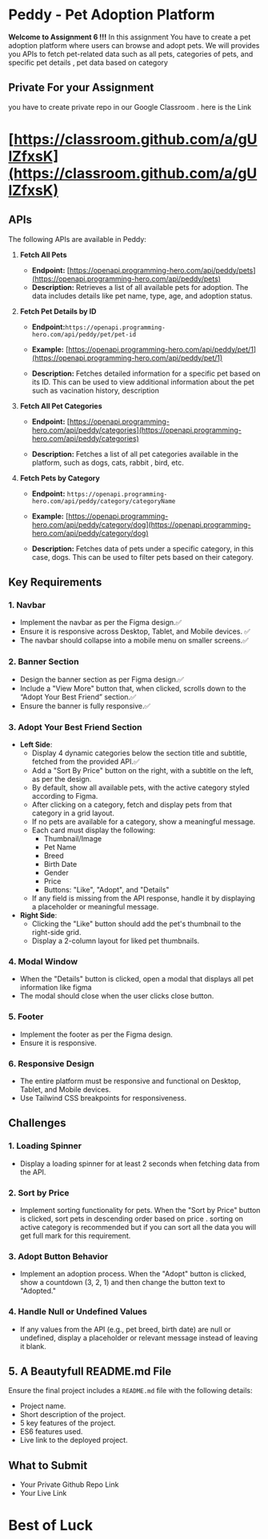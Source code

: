# Peddy - Pet Adoption Platform

**Welcome to Assignment 6 !!!**
In this assignment You have to create a pet adoption platform where users can browse and adopt pets. We will provides you APIs to fetch pet-related data such as all pets, categories of pets, and specific pet details , pet data based on category

## Private For your Assignment

you have to create private repo in our Google Classroom . here is the Link

# [https://classroom.github.com/a/gUlZfxsK](https://classroom.github.com/a/gUlZfxsK)

## APIs

The following APIs are available in Peddy:

1. **Fetch All Pets**

   - **Endpoint:** [https://openapi.programming-hero.com/api/peddy/pets](https://openapi.programming-hero.com/api/peddy/pets)
   - **Description:** Retrieves a list of all available pets for adoption. The data includes details like pet name, type, age, and adoption status.

2. **Fetch Pet Details by ID**

   - **Endpoint:**`https://openapi.programming-hero.com/api/peddy/pet/pet-id`

   - **Example:** [https://openapi.programming-hero.com/api/peddy/pet/1](https://openapi.programming-hero.com/api/peddy/pet/1)
   - **Description:** Fetches detailed information for a specific pet based on its ID. This can be used to view additional information about the pet such as vacination history, description

3. **Fetch All Pet Categories**

   - **Endpoint:** [https://openapi.programming-hero.com/api/peddy/categories](https://openapi.programming-hero.com/api/peddy/categories)

   - **Description:** Fetches a list of all pet categories available in the platform, such as dogs, cats, rabbit , bird, etc.

4. **Fetch Pets by Category**

   - **Endpoint:** `https://openapi.programming-hero.com/api/peddy/category/categoryName`
   - **Example:** [https://openapi.programming-hero.com/api/peddy/category/dog](https://openapi.programming-hero.com/api/peddy/category/dog)

   - **Description:** Fetches data of pets under a specific category, in this case, dogs. This can be used to filter pets based on their category.

## Key Requirements

### 1. **Navbar**

- Implement the navbar as per the Figma design.✅
- Ensure it is responsive across Desktop, Tablet, and Mobile devices. ✅
- The navbar should collapse into a mobile menu on smaller screens.✅

### 2. **Banner Section**

- Design the banner section as per Figma design.✅
- Include a "View More" button that, when clicked, scrolls down to the “Adopt Your Best Friend” section.✅
- Ensure the banner is fully responsive.✅

### 3. **Adopt Your Best Friend Section**

- **Left Side**:
  - Display 4 dynamic categories below the section title and subtitle, fetched from the provided API.✅
  - Add a "Sort By Price" button on the right, with a subtitle on the left, as per the design.
  - By default, show all available pets, with the active category styled according to Figma.
  - After clicking on a category, fetch and display pets from that category in a grid layout.
  - If no pets are available for a category, show a meaningful message.
  - Each card must display the following:
    - Thumbnail/Image
    - Pet Name
    - Breed
    - Birth Date
    - Gender
    - Price
    - Buttons: "Like", "Adopt", and "Details"
  - If any field is missing from the API response, handle it by displaying a placeholder or meaningful message.
- **Right Side**:
  - Clicking the "Like" button should add the pet's thumbnail to the right-side grid.
  - Display a 2-column layout for liked pet thumbnails.

### 4. **Modal Window**

- When the "Details" button is clicked, open a modal that displays all pet information like figma
- The modal should close when the user clicks close button.

### 5. **Footer**

- Implement the footer as per the Figma design.
- Ensure it is responsive.

### 6. **Responsive Design**

- The entire platform must be responsive and functional on Desktop, Tablet, and Mobile devices.
- Use Tailwind CSS breakpoints for responsiveness.

## Challenges

### 1. **Loading Spinner**

- Display a loading spinner for at least 2 seconds when fetching data from the API.

### 2. **Sort by Price**

- Implement sorting functionality for pets. When the "Sort by Price" button is clicked, sort pets in descending order based on price . sorting on active category is recommended but if you can sort all the data you will get full mark for this requirement.

### 3. **Adopt Button Behavior**

- Implement an adoption process. When the "Adopt" button is clicked, show a countdown (3, 2, 1) and then change the button text to "Adopted."

### 4. **Handle Null or Undefined Values**

- If any values from the API (e.g., pet breed, birth date) are null or undefined, display a placeholder or relevant message instead of leaving it blank.

## 5. A Beautyfull README.md File

Ensure the final project includes a `README.md` file with the following details:

- Project name.
- Short description of the project.
- 5 key features of the project.
- ES6 features used.
- Live link to the deployed project.

## What to Submit

- Your Private Github Repo Link
- Your Live Link

# Best of Luck
